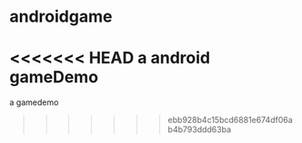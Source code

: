# androidgame
<<<<<<< HEAD
a android gameDemo
=======
a gamedemo
>>>>>>> ebb928b4c15bcd6881e674df06ab4b793ddd63ba
